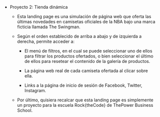- Proyecto 2: Tienda dinámica

  - Esta landing page es una simulación de página web que oferta las últimas novedades en camisetas oficiales de la NBA bajo una marca ficticia llamada The Swingman.

  - Según el orden establecido de arriba a abajo y de izquierda a derecha, permite acceder a:

    - El menú de filtros, en el cual se puede seleccionar uno de ellos para filtrar los productos ofertados, o bien seleccionar el último de ellos para resetear el contenido de la galería de productos.

    - La página web real de cada camiseta ofertada al clicar sobre ella.

    - Links a la página de inicio de sesión de Facebook, Twitter, Instagram.

  - Por último, quisiera recalcar que esta landing page es simplemente un proyecto para la escuela Rock{theCode} de ThePower Business School.
